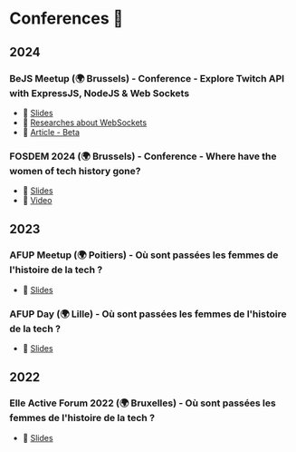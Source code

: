 # Conferences 🎤

## 2024

### BeJS Meetup (🌍 Brussels) - Conference - Explore Twitch API  with ExpressJS, NodeJS & Web Sockets
- 🎫 [Slides](https://lauwed.github.io/conferences/2024/bejs-meetup-twitch-api-web-sockets.html)
- 📁 [Researches about WebSockets](https://tender-clavicle-239.notion.site/Researches-about-WebSockets-984022c5009f46ee844b75d48f3e2ea8)
- 📁 [Article - Beta](https://tender-clavicle-239.notion.site/Explore-Twitch-API-with-ExpressJS-NodeJS-Web-Sockets-En-construction-aec4e93c9c94473b84b1409256e2e186)

### FOSDEM 2024 (🌍 Brussels) - Conference - Where have the women of tech  history gone?
- 🎫 [Slides](https://lauwed.github.io/conferences/2024/fosdem-2024-women-computer-science-history.html)
- 🎥 [Video](https://fosdem.org/2024/schedule/event/fosdem-2024-2850-where-have-the-women-of-tech-history-gone-/)

## 2023

### AFUP Meetup (🌍 Poitiers) - Où sont passées les femmes de l'histoire de la tech ?
- 🎫 [Slides](https://lauwed.github.io/conferences/2023/afup-day-lille-femmes-histoire-informatique.html)

### AFUP Day (🌍 Lille) - Où sont passées les femmes de l'histoire de la tech ?
- 🎫 [Slides](https://lauwed.github.io/conferences/2023/afup-day-lille-femmes-histoire-informatique.html)

## 2022

### Elle Active Forum 2022 (🌍 Bruxelles) - Où sont passées les femmes de l'histoire de la tech ?
- 🎫 [Slides](https://lauwed.github.io/conferences/2022/forum-elle-magazine-femmes-histoire-informatique.html)
